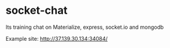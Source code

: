# socket-chat
Its training chat on Materialize, express, socket.io and mongodb


Example site: http://37.139.30.134:34084/
